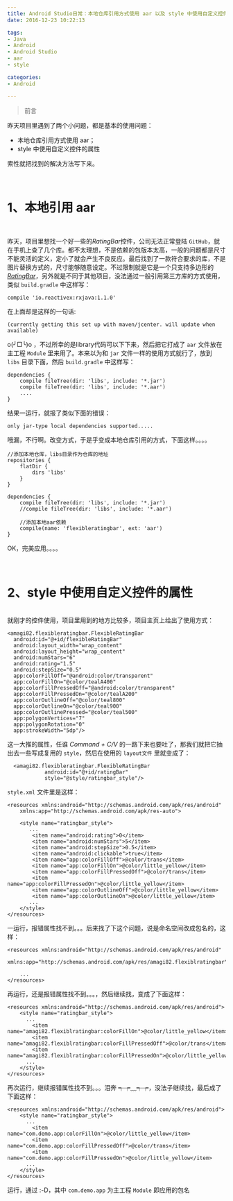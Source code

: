 ```yaml
---
title: Android Studio日常：本地仓库引用方式使用 aar 以及 style 中使用自定义控件属性
date: 2016-12-23 10:22:13

tags:
- Java
- Android
- Android Studio
- aar
- style

categories:
- Android

---
```


> 前言 

昨天项目里遇到了两个小问题，都是基本的使用问题：
- 本地仓库引用方式使用 aar；
- style 中使用自定义控件的属性

索性就把找到的解决方法写下来。


<!--- more --->
<br>

# 1、本地引用 aar

<br>

昨天，项目里想找一个好一些的*RatingBar*控件，公司无法正常登陆 `GitHub`，就在手机上查了几个库。都不太理想，不是依赖的包版本太高，一般的问题都是尺寸不能灵活的定义，定小了就会产生不良反应。最后找到了一款符合要求的库，不是图片替换方式的，尺寸能够随意设定。不过限制就是它是一个只支持多边形的 [*RatingBar*](https://github.com/Amagi82/FlexibleRatingBar)，另外就是不同于其他项目，没法通过一般引用第三方库的方式使用，类似 `build.gradle` 中这样写：

```
compile 'io.reactivex:rxjava:1.1.0'
```

在上面却是这样的一句话:

```
(currently getting this set up with maven/jcenter. will update when available)
```

o(╯□╰)o ，不过所幸的是library代码可以下下来，然后把它打成了 `aar` 文件放在主工程 `Module` 里来用了。本来以为和 `jar` 文件一样的使用方式就行了，放到 `libs` 目录下面，然后 `build.gradle` 中这样写：

```
dependencies {
    compile fileTree(dir: 'libs', include: '*.jar')
    compile fileTree(dir: 'libs', include: '*.aar')
	....
}
```
结果一运行，就报了类似下面的错误：

```
only jar-type local dependencies supported.....
```

哦漏，不行啊。改变方式，于是乎变成本地仓库引用的方式，下面这样。。。。

```
//添加本地仓库，libs目录作为仓库的地址
repositories {
    flatDir {
        dirs 'libs'
    }
}

dependencies {
    compile fileTree(dir: 'libs', include: '*.jar')
    //compile fileTree(dir: 'libs', include: '*.aar')

    //添加本地aar依赖
    compile(name: 'flexibleratingbar', ext: 'aar')
}
```

OK，完美应用。。。。

<br>


# 2、style 中使用自定义控件的属性

<br>
就刚才的控件使用，项目里用到的地方比较多，项目主页上给出了使用方式：

```
<amagi82.flexibleratingbar.FlexibleRatingBar
  android:id="@+id/flexibleRatingBar"
  android:layout_width="wrap_content"
  android:layout_height="wrap_content"
  android:numStars="6"
  android:rating="1.5"
  android:stepSize="0.5"
  app:colorFillOff="@android:color/transparent"
  app:colorFillOn="@color/tealA400"
  app:colorFillPressedOff="@android:color/transparent"
  app:colorFillPressedOn="@color/tealA200"
  app:colorOutlineOff="@color/teal800"
  app:colorOutlineOn="@color/teal900"
  app:colorOutlinePressed="@color/teal500"
  app:polygonVertices="7"
  app:polygonRotation="0"
  app:strokeWidth="5dp"/>
```

这一大推的属性，任谁 *Command + C/V* 的一路下来也要吐了，那我们就把它抽出去一些写成复用的 `style`，然后在使用的 `layout文件` 里就变成了：

```
  <amagi82.flexibleratingbar.FlexibleRatingBar
            android:id="@+id/ratingBar"
            style="@style/ratingbar_style"/>
```

`style.xml` 文件里是这样：

```
<resources xmlns:android="http://schemas.android.com/apk/res/android"
	xmlns:app="http://schemas.android.com/apk/res-auto">
	
	<style name="ratingbar_style">
       ...
        <item name="android:rating">0</item>
        <item name="android:numStars">5</item>
        <item name="android:stepSize">0.5</item>
        <item name="android:clickable">true</item>
        <item name="app:colorFillOff">@color/trans</item>
        <item name="app:colorFillOn">@color/little_yellow</item>
        <item name="app:colorFillPressedOff">@color/trans</item>
        <item name="app:colorFillPressedOn">@color/little_yellow</item>
        <item name="app:colorOutlineOff">@color/little_yellow</item>
        <item name="app:colorOutlineOn">@color/little_yellow</item>
       ...
	</style>
</resources>
```

一运行，报错属性找不到。。。后来找了下这个问题，说是命名空间改成包名的，这样：

```
<resources xmlns:android="http://schemas.android.com/apk/res/android"
	xmlns:app="http://schemas.android.com/apk/res/amagi82.flexiblratingbar">
	
	...
</resources>
```

再运行，还是报错属性找不到。。。，然后继续找，变成了下面这样：


```
<resources xmlns:android="http://schemas.android.com/apk/res/android">
	<style name="ratingbar_style">
      ...
        <item name="amagi82.flexiblratingbar:colorFillOn">@color/little_yellow</item>
        <item name="amagi82.flexiblratingbar:colorFillPressedOff">@color/trans</item>
        <item name="amagi82.flexiblratingbar:colorFillPressedOn">@color/little_yellow</item>
      ...
	</style>
</resources>
```

再次运行，继续报错属性找不到。。。泪奔 ┭┮﹏┭┮，没法子继续找，最后成了下面这样：

```
<resources xmlns:android="http://schemas.android.com/apk/res/android">
	<style name="ratingbar_style">
      ...
        <item name="com.demo.app:colorFillOn">@color/little_yellow</item>
        <item name="com.demo.app:colorFillPressedOff">@color/trans</item>
        <item name="com.demo.app:colorFillPressedOn">@color/little_yellow</item>
      ...
	</style>
</resources>
```

运行，通过 :-D，其中 `com.demo.app` 为主工程 `Module` 即应用的包名
